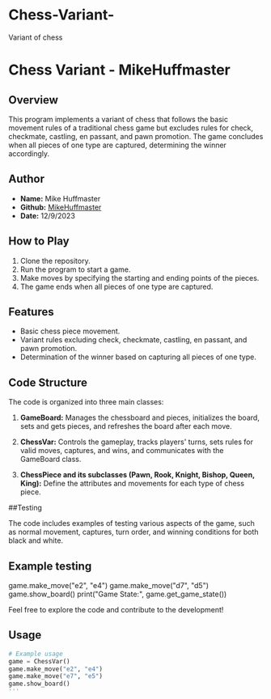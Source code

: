 # Chess-Variant-
Variant of chess

# Chess Variant - MikeHuffmaster

## Overview

This program implements a variant of chess that follows the basic movement rules of a traditional chess game but excludes rules for check, checkmate, castling, en passant, and pawn promotion. The game concludes when all pieces of one type are captured, determining the winner accordingly.

## Author

- **Name:** Mike Huffmaster
- **Github:** [MikeHuffmaster](https://github.com/MikeHuffmaster)
- **Date:** 12/9/2023

## How to Play

1. Clone the repository.
2. Run the program to start a game.
3. Make moves by specifying the starting and ending points of the pieces.
4. The game ends when all pieces of one type are captured.

## Features

- Basic chess piece movement.
- Variant rules excluding check, checkmate, castling, en passant, and pawn promotion.
- Determination of the winner based on capturing all pieces of one type.

## Code Structure

The code is organized into three main classes:

1. **GameBoard:** Manages the chessboard and pieces, initializes the board, sets and gets pieces, and refreshes the board after each move.

2. **ChessVar:** Controls the gameplay, tracks players' turns, sets rules for valid moves, captures, and wins, and communicates with the GameBoard class.

3. **ChessPiece and its subclasses (Pawn, Rook, Knight, Bishop, Queen, King):** Define the attributes and movements for each type of chess piece.

##Testing

The code includes examples of testing various aspects of the game, such as normal movement, captures, turn order, and winning conditions for both black and white.

## Example testing
game.make_move("e2", "e4")
game.make_move("d7", "d5")
game.show_board()
print("Game State:", game.get_game_state())

Feel free to explore the code and contribute to the development!

## Usage

```python
# Example usage
game = ChessVar()
game.make_move("e2", "e4")
game.make_move("e7", "e5")
game.show_board()
'''



